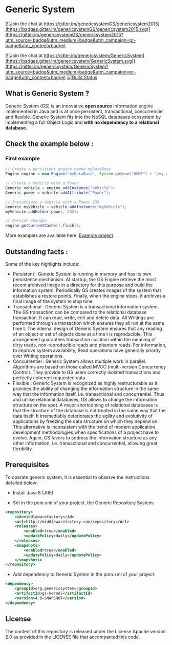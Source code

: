 Generic System
==============

[![Join the chat at https://gitter.im/genericsystemGS/genericsystem2015](https://badges.gitter.im/genericsystemGS/genericsystem2015.svg)](https://gitter.im/genericsystemGS/genericsystem2015?utm_source=badge&utm_medium=badge&utm_campaign=pr-badge&utm_content=badge)

[![Join the chat at https://gitter.im/genericsystem/GenericSystem](https://badges.gitter.im/genericsystem/GenericSystem.svg)](https://gitter.im/genericsystem/GenericSystem?utm_source=badge&utm_medium=badge&utm_campaign=pr-badge&utm_content=badge) [![Build Status](http://www.middlewarefactory.com/jenkins/buildStatus/icon?job=Generic%20System%20V4)](http://www.middlewarefactory.com/jenkins/job/Generic%20System%20V4)

What is Generic System ?
------------------------
Generic System (GS) is an innovative **open source** information engine implemented in Java 
and is at once persistent, transactional, concurrenciel and flexible.
Generic System  fits into the NoSQL databases ecosystem by implementing a full Object Logic
and **with no dependency to a relational database**.

Check the example below :
-------------------------

### First example
```java
// Create a persistent engine named myDataBase
Engine engine = new Engine("myDataBase", System.getenv("HOME") + "/my_directory_path");

// Create a Vehicle with a Power
Generic vehicle = engine.addInstance("Vehicle");
Generic power = vehicle.addAttribute("Power");

// Instantiate a Vehicle with a Power 233
Generic myVehicle = vehicle.addInstance("myVehicle");
myVehicle.addHolder(power, 233);

// Persist changes
engine.getCurrentCache().flush();
```

More examples are available here: [Example project](https://github.com/genericsystem/genericsystem2014/tree/master/gs-example).

Outstanding facts :
-------------------
Some of the key highlights include:
* Persistent : Generic System is running in memory and has its own persistence mechanism. At startup, the GS Engine retrieve the most recent archived image
in a directory for this purpose and build the information system. Periodically GS creates images of the system that establishes a restore points.
Finally, when the engine stops, it archives a final image of the system to stop time.
* Transactional : Generic System is a transactional information system. The GS transaction can be compared to the relational database transaction.
 It can read, write, edit and delete data. All Writings are performed through a transaction which ensures they all run at the same time t. 
 The internal design of Generic System ensures that any reading of an object or set of objects done at a time t is reproducible. This arrangement guarantees transaction 
 isolation within the meaning of dirty reads, non-reproducible reads and phantom reads. For information,  to improve system availability, Read operations have generally 
 priority over Writing operations.
* Concurrentiel : Generic System allows multiple work in parallel. Algorithms are based on those called MVCC (multi-version Concurrency Control). They provide to GS users
 correctly isolated transactions and perfectly coherent requested data.
* Flexible : Generic System is recognized as highly restructurable as it provides the ability of changing the information structure in the same way that the information itself,
i.e. transactional and concurrentiel. Thus and unlike relational databases, GS allows to change the information  structure on the spot. 
A major shortcoming of relational databases is that the structure of the database is not treated in the same way that the data itself. 
It irremediably deteriorates the agility and evolutivity of applications by freezing the data structure on which they depend on.
This alternative is inconsistent  with the trend of modern application development methodologies  when specifications of a project have to evolve. 
Again, GS  favors to address the information structure as any other information, i.e. transactional and concurrentiel, allowing great flexibility.

Prerequisites
-------------

To operate generic system, it is essential to observe the instructions detailed below:
*  Install Java 8 (JRE)

* Set in the pom.xml of your project, the Generic Repository System:
```xml
<repository>
    <id>middlewarefactory</id>
    <url>http://middlewarefactory.com/repository</url>
    <releases>
        <enabled>true</enabled>
        <updatePolicy>daily</updatePolicy>
    </releases>
    <snapshots>
        <enabled>true</enabled>
        <updatePolicy>daily</updatePolicy>
    </snapshots>
</repository>
```

* Add dependency to Generic System in the pom.xml of your project:
```xml
<dependency>
    <groupId>org.genericsystem</groupId>
    <artifactId>gs-kernel</artifactId>
    <version>4.0-SNAPSHOT</version>
</dependency>
```

License
-------

The content of this repository is released under the License Apache version 2.0 as provided in the LICENSE file that accompanied this code.
